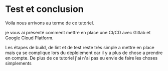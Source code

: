 # Test et conclusion

Voila nous arrivons au terme de ce tutoriel.

je vous ai présenté comment mettre en place une CI/CD avec Gitlab et Google Cloud Platform.

Les étapes de build, de lint et de test reste très simple a mettre en place mais ça se complique lors du déploiement car il y a plus de chose a prendre en compte.
De plus de ce tutoriel j'ai n'ai pas eu envie de faire les choses simplements   

